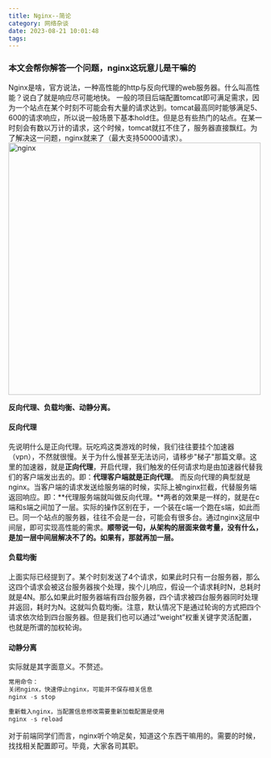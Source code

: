 ```yaml
---
title: Nginx--简论
category: 网络杂谈
date: 2023-08-21 10:01:48
tags:
---
```

### 本文会帮你解答一个问题，nginx这玩意儿是干嘛的
Nginx是啥，官方说法，一种高性能的http与反向代理的web服务器。什么叫高性能？说白了就是响应尽可能地快。
一般的项目后端配置tomcat即可满足需求，因为一个站点在某个时刻不可能会有大量的请求达到。tomcat最高同时能够满足5、600的请求响应，所以说一般场景下基本hold住。但是总有些热门的站点。在某一时刻会有数以万计的请求，这个时候，tomcat就扛不住了，服务器直接飘红。为了解决这一问题，nginx就来了（最大支持50000请求）。
<img src="/img/nginx.jpg" alt="nginx" width="500">

**反向代理、负载均衡、动静分离。**

#### 反向代理
先说明什么是正向代理。玩吃鸡这类游戏的时候，我们往往要挂个加速器（vpn），不然就很慢。关于为什么慢甚至无法访问，请移步"梯子"那篇文章。这里的加速器，就是**正向代理**，开启代理，我们触发的任何请求均是由加速器代替我们的客户端发出去的。即：**代理客户端就是正向代理**。
而反向代理的典型就是nginx。当客户端的请求发送给服务端的时候，实际上被nginx拦截，代替服务端返回响应。即：**代理服务端就叫做反向代理。**两者的效果是一样的，就是在c端和s端之间加了一层。实际的操作区别在于，一个装在c端一个跑在s端，如此而已。同一个站点的服务器，往往不会是一台，可能会有很多台。通过nginx这层中间层，即可实现高性能的需求。**顺带说一句，从架构的层面来做考量，没有什么，是加一层中间层解决不了的。如果有，那就再加一层。**

#### 负载均衡
上面实际已经提到了。某个时刻发送了4个请求，如果此时只有一台服务器，那么这四个请求会被这台服务器挨个处理，挨个儿响应，假设一个请求耗时N，总耗时就是4N。那么如果此时服务器端有四台服务器，四个请求被四台服务器同时处理并返回，耗时为N。这就叫负载均衡。注意，默认情况下是通过轮询的方式把四个请求依次给到四台服务器。但是我们也可以通过“weight”权重关键字灵活配置，也就是所谓的加权轮询。

#### 动静分离
实际就是其字面意义。不赘述。
```javascript
常用命令：
关闭nginx，快速停止nginx，可能并不保存相关信息
nginx -s stop

重新载入nginx，当配置信息修改需要重新加载配置是使用
nginx -s reload
```

对于前端同学们而言，nginx听个响足矣，知道这个东西干嘛用的。需要的时候，找找相关配置即可。毕竟，大家各司其职。